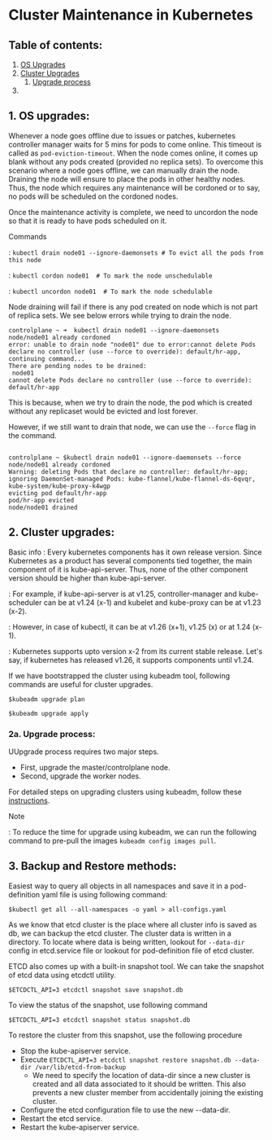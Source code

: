 # Cluster Maintenance in Kubernetes

## Table of contents:

1. [OS Upgrades](#1-os-upgrades-)
2. [Cluster Upgrades](#2-cluster-upgrades-)
   1. [Upgrade process](#2a-upgrade-process-)
3. 

## 1. OS upgrades:

Whenever a node goes offline due to issues or patches, kubernetes controller manager waits for 5 mins for pods to come online.
This timeout is called as ```pod-eviction-timeout```. When the node comes online, it comes up blank without any pods created
(provided no replica sets). To overcome this scenario where a node goes offline, we can manually drain the node. Draining
the node will ensure to place the pods in other healthy nodes. Thus, the node which requires any maintenance will be cordoned
or to say, no pods will be scheduled on the cordoned nodes. 

Once the maintenance activity is complete, we need to uncordon the node so that it is ready to have pods scheduled on it.

Commands

: ```kubectl drain node01 --ignore-daemonsets # To evict all the pods from this node```

: ```kubectl cordon node01  # To mark the node unschedulable```

: ```kubectl uncordon node01  # To mark the node schedulable```

Node draining will fail if there is any pod created on node which is not part of replica sets. We see below errors while trying
to drain the node.

```text
controlplane ~ ➜  kubectl drain node01 --ignore-daemonsets
node/node01 already cordoned
error: unable to drain node "node01" due to error:cannot delete Pods declare no controller (use --force to override): default/hr-app, continuing command...
There are pending nodes to be drained:
 node01
cannot delete Pods declare no controller (use --force to override): default/hr-app
```

This is because, when we try to drain the node, the pod which is created without any replicaset would be evicted and lost
forever. 

However, if we still want to drain that node, we can use the ```--force``` flag in the command.

```shell

controlplane ~ $kubectl drain node01 --ignore-daemonsets --force
node/node01 already cordoned
Warning: deleting Pods that declare no controller: default/hr-app; ignoring DaemonSet-managed Pods: kube-flannel/kube-flannel-ds-6qvqr, kube-system/kube-proxy-k4wgp
evicting pod default/hr-app
pod/hr-app evicted
node/node01 drained

```

## 2. Cluster upgrades:

Basic info
: Every kubernetes components has it own release version. Since Kubernetes as a product has several components tied together, 
the main component of it is kube-api-server. Thus, none of the other component version should be higher than kube-api-server.

: For example, if kube-api-server is at v1.25, controller-manager and kube-scheduler can be at v1.24 (x-1) and kubelet and kube-proxy
can be at v1.23 (x-2). 

: However, in case of kubectl, it can be at v1.26 (x+1), v1.25 (x) or at 1.24 (x-1).

: Kubernetes supports upto version x-2 from its current stable release. Let's say, if kubernetes has released v1.26, it supports
components until v1.24.

If we have bootstrapped the cluster using kubeadm tool, following commands are useful for cluster upgrades.

```shell
$kubeadm upgrade plan

$kubeadm upgrade apply
```

### 2a. Upgrade process: 

UUpgrade process requires two major steps.

- First, upgrade the master/controlplane node.
- Second, upgrade the worker nodes.

For detailed steps on upgrading clusters using kubeadm, follow these [instructions](https://kubernetes.io/docs/tasks/administer-cluster/kubeadm/kubeadm-upgrade/).

Note

: To reduce the time for upgrade using kubeadm, we can run the following command to pre-pull the images ```kubeadm config images pull```.

## 3. Backup and Restore methods:

Easiest way to query all objects in all namespaces and save it in a pod-definition yaml file is using following command:

```shell
$kubectl get all --all-namespaces -o yaml > all-configs.yaml
```

As we know that etcd cluster is the place where all cluster info is saved as db, we can backup the etcd cluster. The cluster
data is written in a directory. To locate where data is being written, lookout for ```--data-dir``` config in etcd.service
file or lookout for pod-definition file of etcd cluster.

ETCD also comes up with a built-in snapshot tool. We can take the snapshot of etcd data using etcdctl utility.

```shell
$ETCDCTL_API=3 etcdctl snapshot save snapshot.db
```

To view the status of the snapshot, use following command

```shell
$ETCDCTL_API=3 etcdctl snapshot status snapshot.db
```

To restore the cluster from this snapshot, use the following procedure

- Stop the kube-apiserver service.
- Execute ```ETCDCTL_API=3 etcdctl snapshot restore snapshot.db --data-dir /var/lib/etcd-from-backup```
  - We need to specify the location of data-dir since a new cluster is created and all data associated to it should be written.
    This also prevents a new cluster member from accidentally joining the existing cluster.
- Configure the etcd configuration file to use the new --data-dir.
- Restart the etcd service.
- Restart the kube-apiserver service.